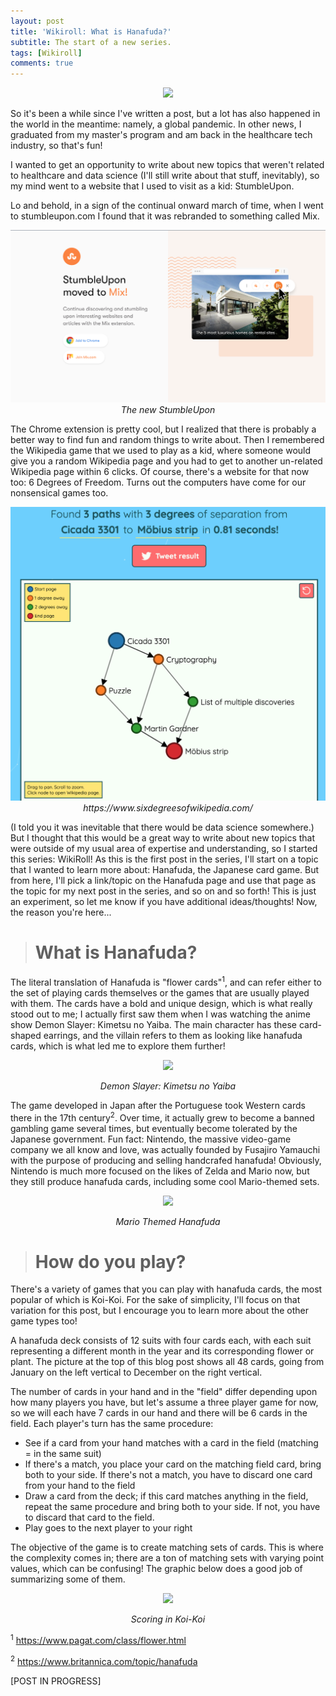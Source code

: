 ```yaml
---
layout: post
title: 'Wikiroll: What is Hanafuda?'
subtitle: The start of a new series.
tags: [Wikiroll]
comments: true
---
```

<p align="center">
  <img src="http://www.unmissablejapan.com/etcetera/images/hanafuda-cards.jpg">
</p>


So it's been a while since I've written a post, but a lot has also happened in the world in the meantime: namely, a global pandemic. In other news, I graduated from my master's program and am back in the healthcare tech industry, so that's fun!

I wanted to get an opportunity to write about new topics that weren't related to healthcare and data science (I'll still write about that stuff, inevitably), so my mind went to a website that I used to visit as a kid: StumbleUpon.

Lo and behold, in a sign of the continual onward march of time, when I went to stumbleupon.com I found that it was rebranded to something called Mix.

<p align="center">
  <img src="/img/mix.png">
  <i>The new StumbleUpon</i>
</p>

The Chrome extension is pretty cool, but I realized that there is probably a better way to find fun and random things to write about. Then I remembered the Wikipedia game that we used to play as a kid, where someone would give you a random Wikipedia page and you had to get to another un-related Wikipedia page within 6 clicks. Of course, there's a website for that now too: 6 Degrees of Freedom. Turns out the computers have come for our nonsensical games too.

<p align="center">
  <img src="/img/six_degrees.png">
  <i>https://www.sixdegreesofwikipedia.com/</i>
</p>

(I told you it was inevitable that there would be data science somewhere.) But I thought that this would be a great way to write about new topics that were outside of my usual area of expertise and understanding, so I started this series: WikiRoll! As this is the first post in the series, I'll start on a topic that I wanted to learn more about: Hanafuda, the Japanese card game. But from here, I'll pick a link/topic on the Hanafuda page and use that page as the topic for my next post in the series, and so on and so forth! This is just an experiment, so let me know if you have additional ideas/thoughts! Now, the reason you're here...

> # What is Hanafuda?
The literal translation of Hanafuda is "flower cards"<sup>1</sup>, and can refer either to the set of playing cards themselves or the games that are usually played with them. The cards have a bold and unique design, which is what really stood out to me; I actually first saw them when I was watching the anime show Demon Slayer: Kimetsu no Yaiba. The main character has these card-shaped earrings, and the villain refers to them as looking like hanafuda cards, which is what led me to explore them further! 

<p align="center">
  <img src="https://vignette.wikia.nocookie.net/kimetsu-no-yaiba/images/0/08/Manga_Slide.png/revision/latest/scale-to-width-down/670?cb=20200515050427">
</p>
<p align="center">
<i>Demon Slayer: Kimetsu no Yaiba</i>
</p>

The game developed in Japan after the Portuguese took Western cards there in the 17th century<sup>2</sup>. Over time, it actually grew to become a banned gambling game several times, but eventually become tolerated by the Japanese government. Fun fact: Nintendo, the massive video-game company we all know and love, was actually founded by Fusajiro Yamauchi with the purpose of producing and selling handcrafed hanafuda! Obviously, Nintendo is much more focused on the likes of Zelda and Mario now, but they still produce hanafuda cards, including some cool Mario-themed sets.

<p align="center">
  <img src="https://vignette.wikia.nocookie.net/nintendo/images/d/d2/MarioHanafuda.jpg/revision/latest?cb=20080822165402&path-prefix=en">
</p>
<p align="center">
<i>Mario Themed Hanafuda</i>
</p>

> # How do you play?
There's a variety of games that you can play with hanafuda cards, the most popular of which is Koi-Koi. For the sake of simplicity, I'll focus on that variation for this post, but I encourage you to learn more about the other game types too!

A hanafuda deck consists of 12 suits with four cards each, with each suit representing a different month in the year and its corresponding flower or plant. The picture at the top of this blog post shows all 48 cards, going from January on the left vertical to December on the right vertical. 

The number of cards in your hand and in the "field" differ depending upon how many players you have, but let's assume a three player game for now, so we will each have 7 cards in our hand and there will be 6 cards in the field. Each player's turn has the same procedure:

  - See if a card from your hand matches with a card in the field (matching = in the same suit)
  - If there's a match, you place your card on the matching field card, bring both to your side. If there's not a match, you have to discard one card from your hand to the field
  - Draw a card from the deck; if this card matches anything in the field, repeat the same procedure and bring both to your side. If not, you have to discard that card to the field.
  - Play goes to the next player to your right
  
The objective of the game is to create matching sets of cards. This is where the complexity comes in; there are a ton of matching sets with varying point values, which can be confusing! The graphic below does a good job of summarizing some of them.

<p align="center">
  <img src="https://cf.geekdo-images.com/camo/2b20cfe30987b202f5fcb937f04fbb8a3bbb3703/687474703a2f2f6d6f6f6e72616262697468616e61667564612e776565626c792e636f6d2f75706c6f6164732f382f332f362f352f38333635343239362f66696e616c73636f72655f322e6a70673f363039">
</p>
<p align="center">
<i>Scoring in Koi-Koi</i>
</p>









<sup>1</sup> https://www.pagat.com/class/flower.html

<sup>2</sup> https://www.britannica.com/topic/hanafuda

[POST IN PROGRESS]




